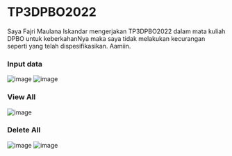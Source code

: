 # TP3DPBO2022

Saya Fajri Maulana Iskandar mengerjakan TP3DPBO2022 dalam mata kuliah DPBO untuk keberkahanNya 
maka saya tidak melakukan kecurangan seperti yang telah dispesifikasikan. Aamiin.

### Input data
![image](https://user-images.githubusercontent.com/99385328/167098453-f9294404-22ff-472d-ab50-22275a935bce.png)
![image](https://user-images.githubusercontent.com/99385328/167098506-c443c3b3-269f-48c7-b77f-56fc63c7c7b5.png)

### View All
![image](https://user-images.githubusercontent.com/99385328/167098542-9910e6a0-8562-469e-817d-8db1778bd75b.png)

### Delete All
![image](https://user-images.githubusercontent.com/99385328/167098571-dd64dfca-c3c5-4c53-83f8-9c0fdf48aea8.png)
![image](https://user-images.githubusercontent.com/99385328/167098582-992c1fd7-cde7-46fe-82e4-e198778672e5.png)
